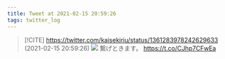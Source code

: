 ```yaml
---
title: Tweet at 2021-02-15 20:59:26
tags: twitter_log
---
```


> [!CITE] https://twitter.com/kaisekiriu/status/1361283978242629633 (2021-02-15 20:59:26)
> ![](https://twitter.com/kaisekiriu/status/1361283978242629633)
> 繋げときます。
> https://t.co/CJhp7CFwEa
